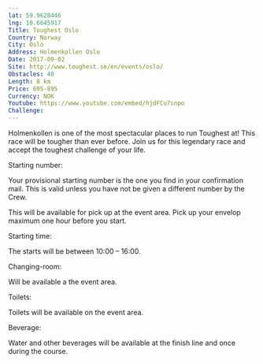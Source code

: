 ```yaml
---
lat: 59.9628446
lng: 10.6645917
Title: Toughest Oslo
Country: Norway
City: Oslo
Address: Holmenkollen Oslo
Date: 2017-09-02
Site: http://www.toughest.se/en/events/oslo/
Obstacles: 40
Length: 8 km
Price: 695-895
Currency: NOK
Youtube: https://www.youtube.com/embed/hjdFCu7snpo
Challenge: 
---
```


Holmenkollen is one of the most spectacular places to run Toughest at! This race will be tougher than ever before. Join us for this legendary race and accept the toughest challenge of your life.

Starting number:

Your  provisional starting number is the one you find in your confirmation mail. This is valid unless you have not be given a different number by the Crew.

This will be available for pick up at the event area. Pick up your envelop maximum one hour before you start.

Starting time:

The starts will be between 10:00 – 16:00.

Changing-room:

Will be available a the event area.

Toilets:

Toilets will be available on the event area.

Beverage:

Water and other beverages will be available at the finish line and once during the course.